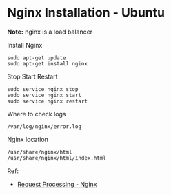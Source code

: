 # Nginx Installation - Ubuntu

**Note:** nginx is a load balancer


Install Nginx
```
sudo apt-get update
sudo apt-get install nginx
```

Stop Start Restart
```
sudo service nginx stop
sudo service nginx start
sudo service nginx restart
```

Where to check logs
```
/var/log/nginx/error.log
```

Nginx location
```
/usr/share/nginx/html
/usr/share/nginx/html/index.html
```

Ref:
  * [Request Processing - Nginx]([docker-commands.md](http://nginx.org/en/docs/http/request_processing.html))